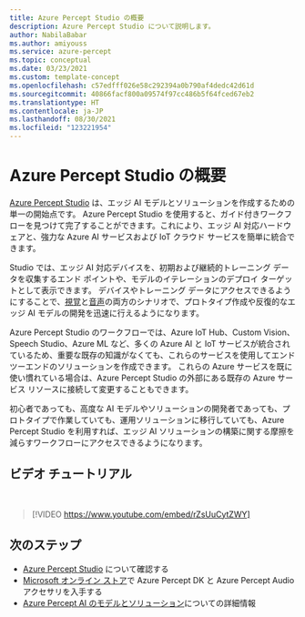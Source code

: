 ```yaml
---
title: Azure Percept Studio の概要
description: Azure Percept Studio について説明します。
author: NabilaBabar
ms.author: amiyouss
ms.service: azure-percept
ms.topic: conceptual
ms.date: 03/23/2021
ms.custom: template-concept
ms.openlocfilehash: c57edfff026e58c292394a0b790af4dedc42d61d
ms.sourcegitcommit: 40866facf800a09574f97cc486b5f64fced67eb2
ms.translationtype: HT
ms.contentlocale: ja-JP
ms.lasthandoff: 08/30/2021
ms.locfileid: "123221954"
---
```

# <a name="azure-percept-studio-overview"></a>Azure Percept Studio の概要

[Azure Percept Studio](https://go.microsoft.com/fwlink/?linkid=2135819) は、エッジ AI モデルとソリューションを作成するための単一の開始点です。 Azure Percept Studio を使用すると、ガイド付きワークフローを見つけて完了することができます。これにより、エッジ AI 対応ハードウェアと、強力な Azure AI サービスおよび IoT クラウド サービスを簡単に統合できます。

Studio では、エッジ AI 対応デバイスを、初期および継続的トレーニング データを収集するエンド ポイントや、モデルのイテレーションのデプロイ ターゲットとして表示できます。 デバイスやトレーニング データにアクセスできるようにすることで、[視覚](./tutorial-nocode-vision.md)と[音声](./tutorial-no-code-speech.md)の両方のシナリオで、プロトタイプ作成や反復的なエッジ AI モデルの開発を迅速に行えるようになります。

Azure Percept Studio のワークフローでは、Azure IoT Hub、Custom Vision、Speech Studio、Azure ML など、多くの Azure AI と IoT サービスが統合されているため、重要な既存の知識がなくても、これらのサービスを使用してエンドツーエンドのソリューションを作成できます。 これらの Azure サービスを既に使い慣れている場合は、Azure Percept Studio の外部にある既存の Azure サービス リソースに接続して変更することもできます。

初心者であっても、高度な AI モデルやソリューションの開発者であっても、プロトタイプで作業していても、運用ソリューションに移行していても、Azure Percept Studio を利用すれば、エッジ AI ソリューションの構築に関する摩擦を減らすワークフローにアクセスできるようになります。

## <a name="video-walkthrough"></a>ビデオ チュートリアル

</br>

> [!VIDEO https://www.youtube.com/embed/rZsUuCytZWY]

## <a name="next-steps"></a>次のステップ

- [Azure Percept Studio](https://go.microsoft.com/fwlink/?linkid=2135819) について確認する
- [Microsoft オンライン ストア](https://go.microsoft.com/fwlink/p/?LinkId=2155270)で Azure Percept DK と Azure Percept Audio アクセサリを入手する
- [Azure Percept AI のモデルとソリューション](./overview-ai-models.md)についての詳細情報
